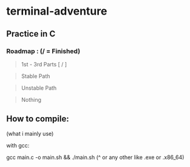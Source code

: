 # terminal-adventure
## Practice in C 

### Roadmap : (/ = Finished) 

> 1st - 3rd Parts  [ / ]

> Stable Path

> Unstable Path

> Nothing

## How to compile:

(what i mainly use)

with gcc:

gcc main.c -o main.sh && ./main.sh 
                   (^ or any other like .exe or .x86_64)

